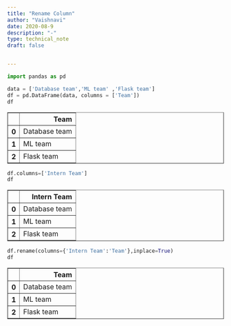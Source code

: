 ```yaml
---
title: "Rename Column"
author: "Vaishnavi"
date: 2020-08-9
description: "-"
type: technical_note
draft: false


---
```



```python
import pandas as pd
```


```python
data = ['Database team','ML team' ,'Flask team']  
df = pd.DataFrame(data, columns = ['Team'])
df
```




<div>
<style scoped>
    .dataframe tbody tr th:only-of-type {
        vertical-align: middle;
    }

    .dataframe tbody tr th {
        vertical-align: top;
    }

    .dataframe thead th {
        text-align: right;
    }
</style>
<table border="1" class="dataframe">
  <thead>
    <tr style="text-align: right;">
      <th></th>
      <th>Team</th>
    </tr>
  </thead>
  <tbody>
    <tr>
      <th>0</th>
      <td>Database team</td>
    </tr>
    <tr>
      <th>1</th>
      <td>ML team</td>
    </tr>
    <tr>
      <th>2</th>
      <td>Flask team</td>
    </tr>
  </tbody>
</table>
</div>




```python
df.columns=['Intern Team']
df
```




<div>
<style scoped>
    .dataframe tbody tr th:only-of-type {
        vertical-align: middle;
    }

    .dataframe tbody tr th {
        vertical-align: top;
    }

    .dataframe thead th {
        text-align: right;
    }
</style>
<table border="1" class="dataframe">
  <thead>
    <tr style="text-align: right;">
      <th></th>
      <th>Intern Team</th>
    </tr>
  </thead>
  <tbody>
    <tr>
      <th>0</th>
      <td>Database team</td>
    </tr>
    <tr>
      <th>1</th>
      <td>ML team</td>
    </tr>
    <tr>
      <th>2</th>
      <td>Flask team</td>
    </tr>
  </tbody>
</table>
</div>




```python
df.rename(columns={'Intern Team':'Team'},inplace=True)
df
```




<div>
<style scoped>
    .dataframe tbody tr th:only-of-type {
        vertical-align: middle;
    }

    .dataframe tbody tr th {
        vertical-align: top;
    }

    .dataframe thead th {
        text-align: right;
    }
</style>
<table border="1" class="dataframe">
  <thead>
    <tr style="text-align: right;">
      <th></th>
      <th>Team</th>
    </tr>
  </thead>
  <tbody>
    <tr>
      <th>0</th>
      <td>Database team</td>
    </tr>
    <tr>
      <th>1</th>
      <td>ML team</td>
    </tr>
    <tr>
      <th>2</th>
      <td>Flask team</td>
    </tr>
  </tbody>
</table>
</div>




```python

```
